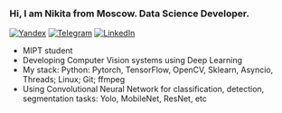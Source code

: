 ### Hi, I am Nikita from Moscow. Data Science Developer.
  
[![Yandex](https://img.shields.io/badge/-lindemann.na@phystech.edu-F9DB60?style=flat-square&logo=Yandex&logoColor=FF3333)](mailto:lindemann.na@phystech.edu)
[![Telegram](https://img.shields.io/badge/Telegram-blue?style=flat-square&logo=Telegram)](https://t.me/NikLinMIPT)
[![LinkedIn](https://www.oiml.org/en/ressources/logos/linkedin-icon-small.png/@@images/a6470d98-701d-4f7a-bc11-5c7407d83c13.png)](https://www.linkedin.com/in/nikita-lindemann-04814323a)

* MIPT student
* Developing Computer Vision systems using Deep Learning
* My stack: Python: Pytorch, TensorFlow, OpenCV, Sklearn, Asyncio, Threads; Linux; Git; ffmpeg
* Using Convolutional Neural Network for classification, detection, segmentation tasks: Yolo, MobileNet, ResNet, etc
